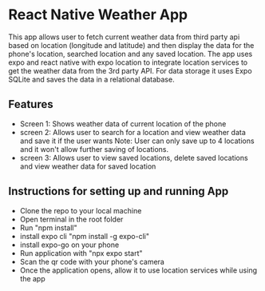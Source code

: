 # React Native Weather App

This app allows user to fetch current weather data from third party api based on location (longitude and latitude) and then display the data for the phone's location, searched location and any saved location. 
The app uses expo and react native with expo location to integrate location services to get the weather data from the 3rd party API. For data storage it uses Expo SQLite and saves the data in a relational database.

## Features
 - Screen 1: Shows weather data of current location of the phone
 - screen 2: Allows user to search for a location and view weather data and save it if the user wants
     Note: User can only save up to 4 locations and it won't allow further saving of locations.
 - screen 3: Allows user to view saved locations, delete saved locations and view weather data for saved location
   

## Instructions for setting up and running App
 - Clone the repo to your local machine
 - Open terminal in the root folder
 - Run "npm install"
 - install expo cli "npm install -g expo-cli"
 - install expo-go on your phone
 - Run application with "npx expo start"
 - Scan the qr code with your phone's camera
 - Once the application opens, allow it to use location services while using the app
